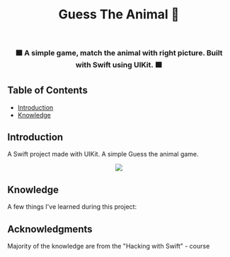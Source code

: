<h1 align="center"> Guess The Animal 🐯 </h1> <br>

<h3 align="center">
 🟧 A simple game, match the animal with right picture. Built with Swift using UIKit. 🟧
</3>


<!-- START doctoc generated TOC please keep comment here to allow auto update -->
<!-- DON'T EDIT THIS SECTION, INSTEAD RE-RUN doctoc TO UPDATE -->
## Table of Contents

- [Introduction](#introduction)
- [Knowledge](#knowledge)

<!-- END doctoc generated TOC please keep comment here to allow auto update -->

## Introduction

A Swift project made with UIKit. A simple Guess the animal game. 


<p align="center">
  <img src = "https://i.imgur.com/rAINjLj.png">
</p>

## Knowledge

A few things I've learned during this project:



## Acknowledgments

Majority of the knowledge are from the "Hacking with Swift" - course
